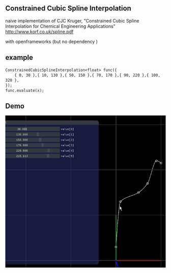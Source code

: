 ## Constrained Cubic Spline Interpolation
naive implementation of
CJC Kruger, "Constrained Cubic Spline Interpolation for Chemical Engineering Applications"
http://www.korf.co.uk/spline.pdf

with openframeworks (but no dependency )

## example

```
ConstrainedCubicSplineInterpolation<float> func({
	{ 0, 30 },{ 10, 130 },{ 50, 150 },{ 70, 170 },{ 90, 220 },{ 100, 320 },
});
func.evaluate(x);
```

## Demo
![render](demo.gif)